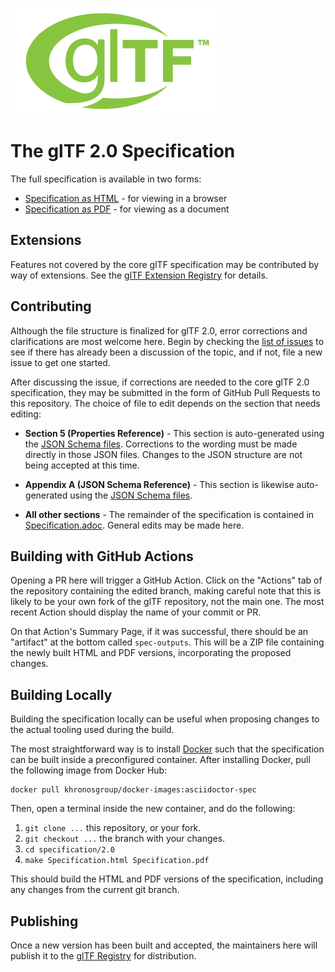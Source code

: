 <!--
Copyright 2014-2021 The Khronos Group Inc.
SPDX-License-Identifier: CC-BY-4.0
-->

![glTF 2.0](../figures/gltf.png)

# The glTF 2.0 Specification

The full specification is available in two forms:

- [Specification as HTML](https://www.khronos.org/registry/glTF/specs/2.0/glTF-2.0.html) - for viewing in a browser
- [Specification as PDF](https://www.khronos.org/registry/glTF/specs/2.0/glTF-2.0.pdf) - for viewing as a document

## Extensions

Features not covered by the core glTF specification may be contributed by way of extensions. See the [glTF Extension Registry](https://github.com/KhronosGroup/glTF/tree/main/extensions) for details.

## Contributing

Although the file structure is finalized for glTF 2.0, error corrections and clarifications are most welcome here. Begin by checking the [list of issues](https://github.com/KhronosGroup/glTF/issues) to see if there has already been a discussion of the topic, and if not, file a new issue to get one started.

After discussing the issue, if corrections are needed to the core glTF 2.0 specification, they may be submitted in the form of GitHub Pull Requests to this repository. The choice of file to edit depends on the section that needs editing:

- **Section 5 (Properties Reference)** - This section is auto-generated using the [JSON Schema files](https://github.com/KhronosGroup/glTF/tree/main/specification/2.0/schema). Corrections to the wording must be made directly in those JSON files. Changes to the JSON structure are not being accepted at this time.

- **Appendix A (JSON Schema Reference)** - This section is likewise auto-generated using the [JSON Schema files](https://github.com/KhronosGroup/glTF/tree/main/specification/2.0/schema).

- **All other sections** - The remainder of the specification is contained in [Specification.adoc](https://github.com/KhronosGroup/glTF/blob/main/specification/2.0/Specification.adoc). General edits may be made here.

## Building with GitHub Actions

Opening a PR here will trigger a GitHub Action. Click on the "Actions" tab of the repository containing the edited branch, making careful note that this is likely to be your own fork of the glTF repository, not the main one. The most recent Action should display the name of your commit or PR.

On that Action's Summary Page, if it was successful, there should be an "artifact" at the bottom called `spec-outputs`. This will be a ZIP file containing the newly built HTML and PDF versions, incorporating the proposed changes.

## Building Locally

Building the specification locally can be useful when proposing changes to the actual tooling used during the build.

The most straightforward way is to install [Docker](https://www.docker.com/) such that the specification can be built inside a preconfigured container.  After installing Docker, pull the following image from Docker Hub:

```
docker pull khronosgroup/docker-images:asciidoctor-spec
```

Then, open a terminal inside the new container, and do the following:

1. `git clone ...` this repository, or your fork.
2. `git checkout ...` the branch with your changes.
3. `cd specification/2.0`
4. `make Specification.html Specification.pdf`

This should build the HTML and PDF versions of the specification, including any changes from the current git branch.

## Publishing

Once a new version has been built and accepted, the maintainers here will publish it to the [glTF Registry](https://www.khronos.org/registry/glTF) for distribution.
